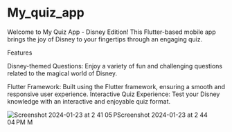 # My_quiz_app

Welcome to My Quiz App - Disney Edition! This Flutter-based mobile app brings the joy of Disney to your fingertips through an engaging quiz.

Features

Disney-themed Questions: Enjoy a variety of fun and challenging questions related to the magical world of Disney.

Flutter Framework: Built using the Flutter framework, ensuring a smooth and responsive user experience.
Interactive Quiz Experience: Test your Disney knowledge with an interactive and enjoyable quiz format.


![Screenshot 2024-01-23 at 2 41 05 P![Screenshot 2024-01-23 at 2 44 04 PM](https://github.com/Mlee8812/my_quiz_app/assets/97935821/840ec1e0-c394-420b-889a-65355cf732a9)
M](https://github.com/Mlee8812/my_quiz_app/assets/97935821/d2920196-2425-43ee-8902-f46a1fb566df)

